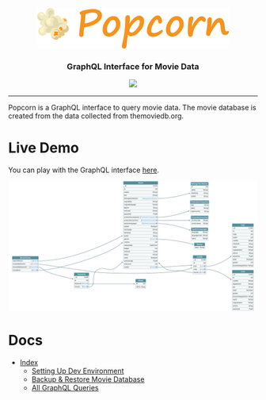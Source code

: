 <p align="center">
  <img alt="logo" src="https://raw.githubusercontent.com/prashantkhandelwal/Popcorn/main/Assets/popcorn.png" />
</p>

<h3 align="center">GraphQL Interface for Movie Data</h3>

<p align="center">
<a href="https://github.com/prashantkhandelwal/Popcorn/actions/workflows/build-main.yml">
<img src="https://github.com/prashantkhandelwal/Popcorn/actions/workflows/build-main.yml/badge.svg"/>
</a>

---

Popcorn is a GraphQL interface to query movie data. The movie database is created from the data collected from themoviedb.org. 

# Live Demo
You can play with the GraphQL interface [here](https://popcorndb.azurewebsites.net/).

![Schema](https://raw.githubusercontent.com/prashantkhandelwal/Popcorn/main/Assets/Schema.png)

# Docs
- [Index](https://github.com/prashantkhandelwal/Popcorn/wiki)
  - [Setting Up Dev Environment](https://github.com/prashantkhandelwal/Popcorn/wiki/Setting-up-dev-environment)
  - [Backup & Restore Movie Database](https://github.com/prashantkhandelwal/Popcorn/wiki/Backup-&-Restore-Movie-Database)
  - [All GraphQL Queries](https://github.com/prashantkhandelwal/Popcorn/wiki/All-GraphQL-Queries)
  